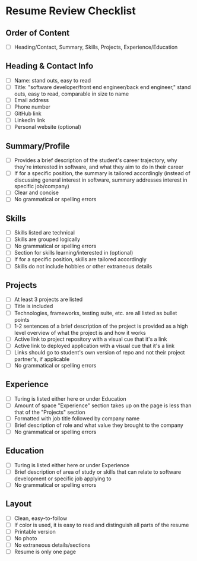 # Resume Review Checklist

## Order of Content
-[ ] Heading/Contact, Summary, Skills, Projects, Experience/Education

## Heading & Contact Info
- [ ] Name: stand outs, easy to read
- [ ] Title: "software developer/front end engineer/back end engineer," stand outs, easy to read, comparable in size to name 
- [ ] Email address
- [ ] Phone number
- [ ] GitHub link 
- [ ] LinkedIn link 
- [ ] Personal website (optional)

## Summary/Profile
- [ ] Provides a brief description of the student's career trajectory, why they're interested in software, and what they aim to do in their career
- [ ] If for a specific position, the summary is tailored accordingly (instead of discussing general interest in software, summary addresses interest in specific job/company)
- [ ] Clear and concise
- [ ] No grammatical or spelling errors

## Skills
- [ ] Skills listed are technical
- [ ] Skills are grouped logically
- [ ] No grammatical or spelling errors
- [ ] Section for skills learning/interested in (optional)
- [ ] If for a specific position, skills are tailored accordingly
- [ ] Skills do not include hobbies or other extraneous details

## Projects
- [ ] At least 3 projects are listed
- [ ] Title is included
- [ ] Technologies, frameworks, testing suite, etc. are all listed as bullet points
- [ ] 1-2 sentences of a brief description of the project is provided as a high level overview of what the project is and how it works
- [ ] Active link to project repository with a visual cue that it's a link
- [ ] Active link to deployed application with a visual cue that it's a link
- [ ] Links should go to student's own version of repo and not their project partner's, if applicable
- [ ] No grammatical or spelling errors

## Experience
- [ ] Turing is listed either here or under Education
- [ ] Amount of space "Experience" section takes up on the page is less than that of the "Projects" section
- [ ] Formatted with job title followed by company name
- [ ] Brief description of role and what value they brought to the company
- [ ] No grammatical or spelling errors

## Education
- [ ] Turing is listed either here or under Experience
- [ ] Brief description of area of study or skills that can relate to software development or specific job applying to
- [ ] No grammatical or spelling errors

## Layout
- [ ] Clean, easy-to-follow
- [ ] If color is used, it is easy to read and distinguish all parts of the resume 
- [ ] Printable version
- [ ] No photo
- [ ] No extraneous details/sections
- [ ] Resume is only one page
